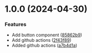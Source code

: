 # 1.0.0 (2024-04-30)


### Features

* Add button component ([85862b9](https://github.com/NAshiono/storybook-test/commit/85862b930f895c661e7f2bba1741afd09c2da908))
* Add github actions ([2f43f89](https://github.com/NAshiono/storybook-test/commit/2f43f89c72c73d35c5d3214e2789a3d675361bda))
* Added github actions ([a7b4d1a](https://github.com/NAshiono/storybook-test/commit/a7b4d1ab30cf6b43709f673f1872013cb1770f0d))
